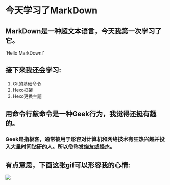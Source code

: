 # 今天学习了MarkDown
## MarkDown是一种超文本语言，今天我第一次学习了它。
'Hello MarkDown!'
## 接下来我还会学习:
1. Git的基础命令
1. Hexo框架
1. Hexo更换主题
## 用命令行敲命令是一种**Geek**行为，我觉得还挺有趣的。
### Geek是指极客，通常被用于形容对计算机和网络技术有狂热兴趣并投入大量时间钻研的人。所以俗称发烧友或怪杰。
## 有点意思，下面这张gif可以形容我的心情:
![](https://qgt-style.oss-cn-hangzhou.aliyuncs.com/newcoursep4/g1/g1-2-2/tenor.gif)
